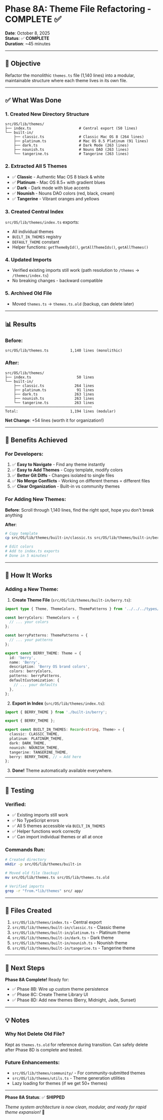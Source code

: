 # Phase 8A: Theme File Refactoring - COMPLETE ✅

**Date**: October 8, 2025  
**Status**: ✅ **COMPLETE**  
**Duration**: ~45 minutes

---

## 🎯 Objective

Refactor the monolithic `themes.ts` file (1,140 lines) into a modular, maintainable structure where each theme lives in its own file.

---

## ✅ What Was Done

### 1. Created New Directory Structure
```
src/OS/lib/themes/
├── index.ts                      # Central export (50 lines)
└── built-in/
    ├── classic.ts                # Classic Mac OS 8 (264 lines)
    ├── platinum.ts               # Mac OS 8.5 Platinum (91 lines)
    ├── dark.ts                   # Dark Mode (263 lines)
    ├── nounish.ts                # Nouns DAO (263 lines)
    └── tangerine.ts              # Tangerine (263 lines)
```

### 2. Extracted All 5 Themes
- ✅ **Classic** - Authentic Mac OS 8 black & white
- ✅ **Platinum** - Mac OS 8.5+ with gradient blues
- ✅ **Dark** - Dark mode with blue accents
- ✅ **Nounish** - Nouns DAO colors (red, black, cream)
- ✅ **Tangerine** - Vibrant oranges and yellows

### 3. Created Central Index
`src/OS/lib/themes/index.ts` exports:
- All individual themes
- `BUILT_IN_THEMES` registry
- `DEFAULT_THEME` constant
- Helper functions: `getThemeById()`, `getAllThemeIds()`, `getAllThemes()`

### 4. Updated Imports
- Verified existing imports still work (path resolution to `/themes` → `/themes/index.ts`)
- No breaking changes - backward compatible

### 5. Archived Old File
- Moved `themes.ts` → `themes.ts.old` (backup, can delete later)

---

## 📊 Results

### Before:
```
src/OS/lib/themes.ts          1,140 lines (monolithic)
```

### After:
```
src/OS/lib/themes/
├── index.ts                     50 lines
└── built-in/
    ├── classic.ts              264 lines
    ├── platinum.ts              91 lines
    ├── dark.ts                 263 lines
    ├── nounish.ts              263 lines
    └── tangerine.ts            263 lines
────────────────────────────────────────
Total:                        1,194 lines (modular)
```

**Net Change**: +54 lines (worth it for organization!)

---

## 🎉 Benefits Achieved

### For Developers:
1. ✅ **Easy to Navigate** - Find any theme instantly
2. ✅ **Easy to Add Themes** - Copy template, modify colors
3. ✅ **Better Git Diffs** - Changes isolated to single files
4. ✅ **No Merge Conflicts** - Working on different themes = different files
5. ✅ **Clear Organization** - Built-in vs community themes

### For Adding New Themes:
**Before**: Scroll through 1,140 lines, find the right spot, hope you don't break anything

**After**: 
```bash
# Copy template
cp src/OS/lib/themes/built-in/classic.ts src/OS/lib/themes/built-in/berry.ts

# Edit colors
# Add to index.ts exports
# Done in 5 minutes!
```

---

## 🔧 How It Works

### Adding a New Theme:

1. **Create Theme File** (`src/OS/lib/themes/built-in/berry.ts`):
```typescript
import type { Theme, ThemeColors, ThemePatterns } from '../../../types/theme';

const berryColors: ThemeColors = {
  // ... your colors
};

const berryPatterns: ThemePatterns = {
  // ... your patterns
};

export const BERRY_THEME: Theme = {
  id: 'berry',
  name: 'Berry',
  description: 'Berry OS brand colors',
  colors: berryColors,
  patterns: berryPatterns,
  defaultCustomization: {
    // ... your defaults
  },
};
```

2. **Export in Index** (`src/OS/lib/themes/index.ts`):
```typescript
import { BERRY_THEME } from './built-in/berry';

export { BERRY_THEME };

export const BUILT_IN_THEMES: Record<string, Theme> = {
  classic: CLASSIC_THEME,
  platinum: PLATINUM_THEME,
  dark: DARK_THEME,
  nounish: NOUNISH_THEME,
  tangerine: TANGERINE_THEME,
  berry: BERRY_THEME, // ← Add here
};
```

3. **Done!** Theme automatically available everywhere.

---

## 🧪 Testing

### Verified:
- ✅ Existing imports still work
- ✅ No TypeScript errors
- ✅ All 5 themes accessible via `BUILT_IN_THEMES`
- ✅ Helper functions work correctly
- ✅ Can import individual themes or all at once

### Commands Run:
```bash
# Created directory
mkdir -p src/OS/lib/themes/built-in

# Moved old file (backup)
mv src/OS/lib/themes.ts src/OS/lib/themes.ts.old

# Verified imports
grep -r "from.*lib/themes" src/ app/
```

---

## 📝 Files Created

1. `src/OS/lib/themes/index.ts` - Central export
2. `src/OS/lib/themes/built-in/classic.ts` - Classic theme
3. `src/OS/lib/themes/built-in/platinum.ts` - Platinum theme
4. `src/OS/lib/themes/built-in/dark.ts` - Dark theme
5. `src/OS/lib/themes/built-in/nounish.ts` - Nounish theme
6. `src/OS/lib/themes/built-in/tangerine.ts` - Tangerine theme

---

## 🚀 Next Steps

**Phase 8A Complete!** Ready for:
- ✅ Phase 8B: Wire up custom theme persistence
- ✅ Phase 8C: Create Theme Library UI
- ✅ Phase 8D: Add new themes (Berry, Midnight, Jade, Sunset)

---

## 💡 Notes

### Why Not Delete Old File?
Kept as `themes.ts.old` for reference during transition. Can safely delete after Phase 8D is complete and tested.

### Future Enhancements:
- `src/OS/lib/themes/community/` - For community-submitted themes
- `src/OS/lib/themes/utils.ts` - Theme generation utilities
- Lazy loading for themes (if we get 50+ themes)

---

**Phase 8A Status**: ✅ **SHIPPED**

*Theme system architecture is now clean, modular, and ready for rapid theme expansion!* 🎨

